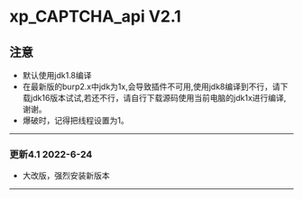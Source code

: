 # xp_CAPTCHA_api V2.1

## 注意
* 默认使用jdk1.8编译
* 在最新版的burp2.x中jdk为1x,会导致插件不可用,使用jdk8编译到不行，请下载jdk16版本试试,若还不行，请自行下载源码使用当前电脑的jdk1x进行编译,谢谢。
* 爆破时，记得把线程设置为1。

**********

### 更新4.1 2022-6-24

* 大改版，强烈安装新版本

*********

